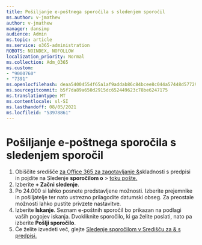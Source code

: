 ```yaml
---
title: Pošiljanje e-poštnega sporočila s sledenjem sporočil
ms.author: v-jmathew
author: v-jmathew
manager: dansimp
audience: Admin
ms.topic: article
ms.service: o365-administration
ROBOTS: NOINDEX, NOFOLLOW
localization_priority: Normal
ms.collection: Adm_O365
ms.custom:
- "9000760"
- "7391"
ms.openlocfilehash: deaa54004554f65a1af9addab86c84bcee8c044a57448d577299c452ce5cf1a1
ms.sourcegitcommit: b5f7da89a650d2915dc652449623c78be6247175
ms.translationtype: MT
ms.contentlocale: sl-SI
ms.lasthandoff: 08/05/2021
ms.locfileid: "53978861"
---
```

# <a name="submit-an-email-message-using-message-trace"></a>Pošiljanje e-poštnega sporočila s sledenjem sporočil

1. Obiščite središče [za Office 365 za zagotavljanje &](https://go.microsoft.com/fwlink/p/?linkid=2077143)skladnosti s predpisi in pojdite na Sledenje **sporočilom o**  >  [toku pošte.](https://go.microsoft.com/fwlink/?linkid=2101048)
2. Izberite **+ Začni sledenje**.
3. Po 24.000 si lahko posnete predstavljene možnosti. Izberite prejemnike in pošiljatelje ter nato ustrezno prilagodite datumski obseg. Za preostale možnosti lahko pustite privzete nastavitve.
4. Izberite **Iskanje**. Seznam e-poštnih sporočil bo prikazan na podlagi vaših pogojev iskanja. Dvokliknite sporočilo, ki ga želite poslati, nato pa izberite **Pošlji sporočilo**.
5. Če želite izvedeti več, glejte [Sledenje sporočilom v Središču za & s predpisi.](https://go.microsoft.com/fwlink/?linkid=2101557)
